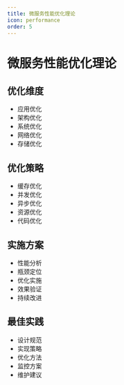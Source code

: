 ```yaml
---
title: 微服务性能优化理论
icon: performance
order: 5
---
```


# 微服务性能优化理论

## 优化维度
- 应用优化
- 架构优化
- 系统优化
- 网络优化
- 存储优化

## 优化策略
- 缓存优化
- 并发优化
- 异步优化
- 资源优化
- 代码优化

## 实施方案
- 性能分析
- 瓶颈定位
- 优化实施
- 效果验证
- 持续改进

## 最佳实践
- 设计规范
- 实现策略
- 优化方法
- 监控方案
- 维护建议
